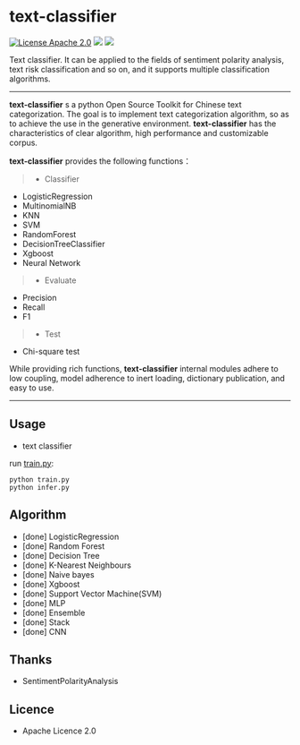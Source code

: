 # text-classifier
[![License Apache 2.0](https://img.shields.io/badge/license-Apache%202.0-blue.svg)](https://github.com/deepmipt/DeepPavlov/blob/master/LICENSE) ![](https://img.shields.io/badge/Language-Python-blue.svg) ![](https://img.shields.io/badge/Python-3.X-red.svg)


Text classifier. It can be applied to the fields of sentiment polarity analysis, text risk classification and so on, and it supports multiple classification algorithms.

-----


**text-classifier** s a python Open Source Toolkit for Chinese text categorization. The goal is to implement text categorization algorithm, so as to achieve the use in the generative environment. **text-classifier** has the characteristics of clear algorithm, high performance and customizable corpus.

**text-classifier** provides the following functions：
> * Classifier
  * LogisticRegression
  * MultinomialNB
  * KNN
  * SVM
  * RandomForest
  * DecisionTreeClassifier
  * Xgboost
  * Neural Network
> * Evaluate
  * Precision
  * Recall
  * F1
> * Test
  * Chi-square test

While providing rich functions, **text-classifier** internal modules adhere to low coupling, model adherence to inert loading, dictionary publication, and easy to use.

------

## Usage
* text classifier

run [train.py](https://github.com/shibing624/text-classifier/blob/master/text-classifier/classic/train.py): 
```
python train.py
python infer.py
```


## Algorithm
  - [done] LogisticRegression
  - [done] Random Forest
  - [done] Decision Tree
  - [done] K-Nearest Neighbours
  - [done] Naive bayes
  - [done] Xgboost
  - [done] Support Vector Machine(SVM)
  - [done] MLP
  - [done] Ensemble
  - [done] Stack
  - [done] CNN


## Thanks
  - SentimentPolarityAnalysis

## Licence
  - Apache Licence 2.0